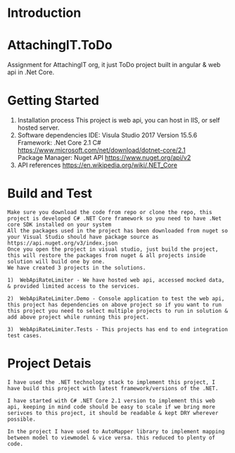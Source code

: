 
# Introduction
# AttachingIT.ToDo
Assignment for AttachingIT org, it just ToDo project built in angular & web api in .Net Core.

# Getting Started
1.  Installation process
    This project is web api, you can host in IIS, or self hosted server.
2.  Software dependencies
    IDE: Visula Studio 2017 Version 15.5.6 <br>
    Framework: .Net Core 2.1 C# https://www.microsoft.com/net/download/dotnet-core/2.1<br>
    Package Manager: Nuget API https://www.nuget.org/api/v2
3.  API references
    https://en.wikipedia.org/wiki/.NET_Core


# Build and Test
    Make sure you download the code from repo or clone the repo, this project is developed C# .NET Core framework so you need to have .Net core SDK installed on your system
    All the packages used in the project has been downloaded from nuget so your Visual Studio should have package source as https://api.nuget.org/v3/index.json
    Once you open the project in visual studio, just build the project, this will restore the packages from nuget & all projects inside solution will build one by one.
    We have created 3 projects in the solutions.

    1)  WebApiRateLimiter - We have hosted web api, accessed mocked data, & provided limited access to the services.

    2)  WebApiRateLimiter.Demo - Console application to test the web api, this project has dependencies on above project so if you want to run this project you need to select multiple projects to run in solution & add above project while running this project.

    3)  WebApiRateLimiter.Tests - This projects has end to end integration test cases.

# Project Detais
    I have used the .NET technology stack to implement this project, I have build this project with latest framework/versions of the .NET.
    
    I have started with C# .NET Core 2.1 version to implement this web api, keeping in mind code should be easy to scale if we bring more serivces to this project, it should be readable & kept DRY wherever possible.
    
    In the project I have used to AutoMapper library to implement mapping between model to viewmodel & vice versa. this reduced to plenty of code.
